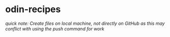 # odin-recipes

*quick note: Create files on local machine, not directly on GitHub as this may conflict with using the push command for work*
